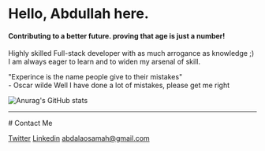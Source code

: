 
# <b>Hello, Abdullah here.</b> <br>
#### Contributing to a better future. proving that age is just a number!
Highly skilled Full-stack developer with as much arrogance as knowledge ;) <br>I am always eager to learn and to widen my arsenal of skill.

"Experince is the name people give to their mistakes"<br> - Oscar wilde
Well I have done a lot of mistakes, please get me right<br>

![Anurag's GitHub stats](https://github-readme-stats.vercel.app/api?username=abdalaosama&show_icons=true&theme=radical)


<hr>
# Contact Me

[Twitter](https://twitter.com/Abdallah__Osama)
[Linkedin](https://www.linkedin.com/in/abdullah-osamah/)
abdalaosamah@gmail.com
